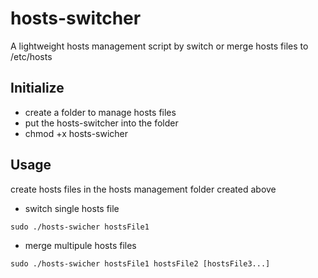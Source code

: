 # hosts-switcher
A lightweight hosts management script by switch or merge hosts files to /etc/hosts
## Initialize 
- create a folder to manage hosts files
- put the hosts-switcher into the folder
- chmod +x hosts-swicher
## Usage
create hosts files in the hosts management folder created above
- switch single hosts file
```
sudo ./hosts-swicher hostsFile1
```
- merge multipule hosts files
```
sudo ./hosts-swicher hostsFile1 hostsFile2 [hostsFile3...]
```
